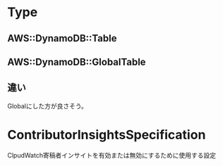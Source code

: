 # Type

## AWS::DynamoDB::Table

## AWS::DynamoDB::GlobalTable

## 違い
Globalにした方が良さそう。

# ContributorInsightsSpecification
ClpudWatch寄稿者インサイトを有効または無効にするために使用する設定